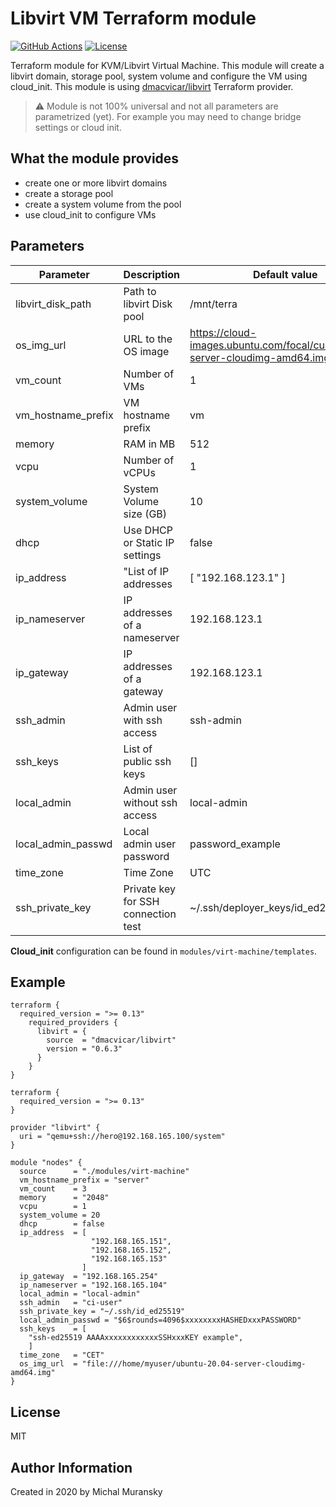 # Libvirt VM Terraform module

[![GitHub Actions](https://github.com/MonolithProjects/terraform-libvirt-vm/workflows/Lint/badge.svg)](https://github.com/MonolithProjects/terraform-libvirt-vm/actions)
[![License](https://img.shields.io/github/license/MonolithProjects/terraform-libvirt-vm)](https://github.com/MonolithProjects/terraform-libvirt-vm/blob/master/LICENSE)

Terraform module for KVM/Libvirt Virtual Machine. This module will create a libvirt domain, storage pool, system volume and configure the VM using cloud_init. This module is using [dmacvicar/libvirt](https://github.com/dmacvicar/terraform-provider-libvirt) Terraform provider.

> :warning: Module is not 100% universal and not all parameters are parametrized (yet). For example you may need to change bridge settings or cloud init.

## What the module provides

- create one or more libvirt domains
- create a storage pool
- create a system volume from the pool
- use cloud_init to configure VMs

## Parameters

| Parameter | Description | Default value
|-----------------|-----|-----
|libvirt_disk_path| Path to libvirt Disk pool|/mnt/terra
|os_img_url|URL to the OS image|https://cloud-images.ubuntu.com/focal/current/focal-server-cloudimg-amd64.img
|vm_count|Number of VMs| 1
|vm_hostname_prefix|VM hostname prefix|vm
|memory|RAM in MB|512
|vcpu|Number of vCPUs|1
|system_volume|System Volume size (GB)|10
|dhcp|Use DHCP or Static IP settings|false
|ip_address|"List of IP addresses|[ "192.168.123.1" ]
|ip_nameserver|IP addresses of a nameserver|192.168.123.1
|ip_gateway|IP addresses of a gateway|192.168.123.1
|ssh_admin|Admin user with ssh access|ssh-admin
|ssh_keys|List of public ssh keys| []
|local_admin|Admin user without ssh access|local-admin
|local_admin_passwd|Local admin user password|password_example
|time_zone|Time Zone|UTC
|ssh_private_key|Private key for SSH connection test|~/.ssh/deployer_keys/id_ed25519

**Cloud_init** configuration can be found in `modules/virt-machine/templates`.

## Example

```hcl
terraform {
  required_version = ">= 0.13"
    required_providers {
      libvirt = {
        source  = "dmacvicar/libvirt"
        version = "0.6.3"
      }
    }
}

terraform {
  required_version = ">= 0.13"
}

provider "libvirt" {
  uri = "qemu+ssh://hero@192.168.165.100/system"
}

module "nodes" {
  source      = "./modules/virt-machine"
  vm_hostname_prefix = "server"
  vm_count    = 3
  memory      = "2048"
  vcpu        = 1
  system_volume = 20
  dhcp        = false
  ip_address  = [ 
                  "192.168.165.151",
                  "192.168.165.152",
                  "192.168.165.153" 
                ]
  ip_gateway  = "192.168.165.254"
  ip_nameserver = "192.168.165.104"
  local_admin = "local-admin"
  ssh_admin   = "ci-user"
  ssh_private_key = "~/.ssh/id_ed25519"
  local_admin_passwd = "$6$rounds=4096$xxxxxxxxHASHEDxxxPASSWORD"
  ssh_keys    = [ 
    "ssh-ed25519 AAAAxxxxxxxxxxxxSSHxxxKEY example", 
    ]
  time_zone   = "CET"
  os_img_url  = "file:///home/myuser/ubuntu-20.04-server-cloudimg-amd64.img"
}

```

## License

MIT

## Author Information

Created in 2020 by Michal Muransky

